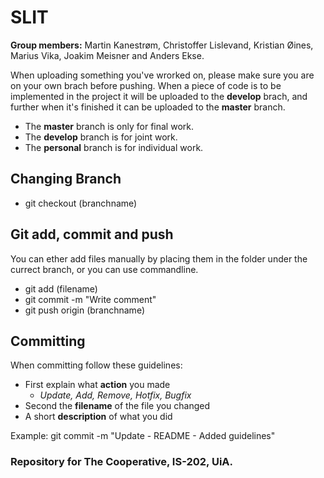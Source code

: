 # SLIT

**Group members:**
Martin Kanestrøm, Christoffer Lislevand, Kristian Øines, Marius Vika, Joakim Meisner and Anders Ekse.

When uploading something you've wrorked on, please make sure you are on your own brach before pushing. When a piece of code is to be implemented in the project it will be uploaded to the **develop** brach, and further when it's finished it can be uploaded to the **master** branch.

- The **master** branch is only for final work.
- The **develop** branch is for joint work.
- The **personal** branch is for individual work.


## Changing Branch
 - git checkout (branchname)


## Git add, commit and push
You can ether add files manually by placing them in the folder under the currect branch, or you can use commandline.
- git add (filename)
- git commit -m "Write comment"
- git push origin (branchname)


## Committing
When committing follow these guidelines:
- First explain what **action** you made
  - *Update, Add, Remove, Hotfix, Bugfix*
- Second the **filename** of the file you changed
- A short **description** of what you did

Example: git commit -m "Update - README - Added guidelines"


### Repository for The Cooperative, IS-202, UiA.

